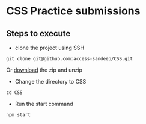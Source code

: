 # CSS Practice submissions
## Steps to execute
- clone the project using SSH
```
git clone git@github.com:access-sandeep/CSS.git
```
Or [download](https://github.com/access-sandeep/CSS/archive/refs/heads/main.zip) the zip and unzip
- Change the directory to CSS
```
cd CSS
```
- Run the start command
```
npm start
``` 

